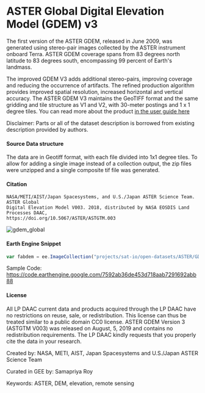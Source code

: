 # ASTER Global Digital Elevation Model (GDEM) v3

The first version of the ASTER GDEM, released in June 2009, was generated using stereo-pair images collected by the ASTER instrument onboard Terra. ASTER GDEM coverage spans from 83 degrees north latitude to 83 degrees south, encompassing 99 percent of Earth's landmass.

The improved GDEM V3 adds additional stereo-pairs, improving coverage and reducing the occurrence of artifacts. The refined production algorithm provides improved spatial resolution, increased horizontal and vertical accuracy. The ASTER GDEM V3 maintains the GeoTIFF format and the same gridding and tile structure as V1 and V2, with 30-meter postings and 1 x 1 degree tiles. You can read more about the product [in the user guide here](https://lpdaac.usgs.gov/documents/434/ASTGTM_User_Guide_V3.pdf)

Disclaimer: Parts or all of the dataset description is borrowed from existing description provided by authors.

#### Source Data structure
The data are in Geotiff format, with each file divided into 1x1 degree tiles. To allow for adding a single image instead of a collection output, the zip files were unzipped and a single composite tif file was generated.

#### Citation

```
NASA/METI/AIST/Japan Spacesystems, and U.S./Japan ASTER Science Team. ASTER Global
Digital Elevation Model V003. 2018, distributed by NASA EOSDIS Land Processes DAAC,
https://doi.org/10.5067/ASTER/ASTGTM.003
```

![gdem_global](https://user-images.githubusercontent.com/6677629/158051813-d20de8bb-f467-4024-be46-a225d6323a0c.gif)

#### Earth Engine Snippet

```js
var fabdem = ee.ImageCollection("projects/sat-io/open-datasets/ASTER/GDEM");
```

Sample Code: https://code.earthengine.google.com/7592ab36de453d718aab7291692abb88

#### License

All LP DAAC current data and products acquired through the LP DAAC have no restrictions on reuse, sale, or redistribution. This license can thus be treated similar to a public domain CC0 license. ASTER GDEM Version 3 (ASTGTM V003) was released on August, 5, 2019 and contains no redistribution requirements. The LP DAAC kindly requests that you properly cite the data in your research.

Created by:  NASA, METI, AIST, Japan Spacesystems and U.S./Japan ASTER Science Team

Curated in GEE by: Samapriya Roy

Keywords: ASTER, DEM, elevation, remote sensing
